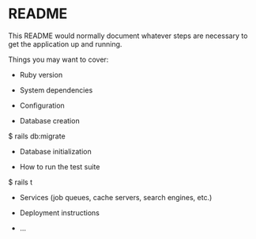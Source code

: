 # README

This README would normally document whatever steps are necessary to get the
application up and running.

Things you may want to cover:

* Ruby version

* System dependencies

* Configuration

* Database creation

$ rails db:migrate

* Database initialization

* How to run the test suite

$ rails t

* Services (job queues, cache servers, search engines, etc.)

* Deployment instructions

* ...
